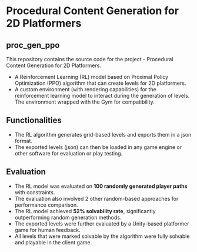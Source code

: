 # Procedural Content Generation for 2D Platformers

## proc_gen_ppo
 
This repository contains the source code for the project - Procedural Content Generation for 2D Platformers.

- A Reinforcement Learning (RL) model based on Proximal Policy Optimization (PPO) algorithm that can create levels for 2D platformers.
- A custom environment (with rendering capabilities) for the reinforcement learning model to interact during the generation of levels. The environment wrapped with the Gym for compatibility.

## Functionalities
- The RL algorithm generates grid-based levels and exports them in a json format.
- The exported levels (json) can then be loaded in any game engine or other software for evaluation or play testing.

## Evaluation
- The RL model was evaluated on <b>100 randomly generated player paths</b> with constraints.
- The evaluation also involved 2 other random-based approaches for performance comparison.
- The RL model achieved <b>52% solvability rate</b>, significantly outperforming random generation methods.
- The exported levels were further evaluated by a Unity-based platformer game for human feedback.
- All levels that were marked solvable by the algorithm were fully solvable and playable in the client game.
